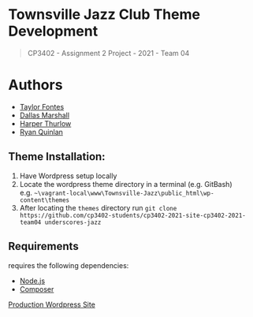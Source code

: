# Townsville Jazz Club Theme Development

> CP3402 - Assignment 2 Project - 2021 - Team 04

# Authors

- [Taylor Fontes](https://github.com/DaRealTaylor)
- [Dallas Marshall](https://github.com/Dallas-Marshall)
- [Harper Thurlow](https://github.com/HarperThurlow)
- [Ryan Quinlan](https://github.com/RyanQ02)

## Theme Installation:

1. Have Wordpress setup locally
2. Locate the wordpress theme directory in a terminal (e.g. GitBash)  
   e.g. ```~\vagrant-local\www\Townsville-Jazz\public_html\wp-content\themes```
3. After locating the `themes` directory
   run ```git clone https://github.com/cp3402-students/cp3402-2021-site-cp3402-2021-team04 underscores-jazz```

## Requirements

requires the following dependencies:

- [Node.js](https://nodejs.org/)
- [Composer](https://getcomposer.org/)

[Production Wordpress Site](http://ec2-3-104-76-166.ap-southeast-2.compute.amazonaws.com/townsville_jazz/)